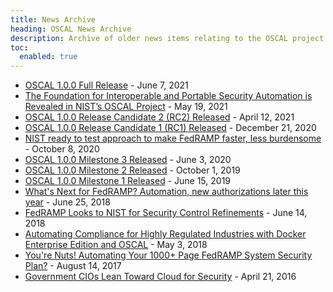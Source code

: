 ```yaml
---
title: News Archive
heading: OSCAL News Archive
description: Archive of older news items relating to the OSCAL project
toc:
  enabled: true
---
```


- [OSCAL 1.0.0 Full Release](https://github.com/usnistgov/OSCAL/releases/tag/v1.0.0) - June 7, 2021
- [The Foundation for Interoperable and Portable Security Automation is Revealed in NIST’s OSCAL Project](https://www.nist.gov/blogs/cybersecurity-insights/foundation-interoperable-and-portable-security-automation-revealed) - May 19, 2021
- [OSCAL 1.0.0 Release Candidate 2 (RC2) Released](https://github.com/usnistgov/OSCAL/releases/tag/v1.0.0-rc2) - April 12, 2021
- [OSCAL 1.0.0 Release Candidate 1 (RC1) Released](https://pages.nist.gov/OSCAL/contribute/roadmap/#oscal-100-release-candidate-1) - December 21, 2020
- [NIST ready to test approach to make FedRAMP faster, less burdensome](https://federalnewsnetwork.com/ask-the-cio/2020/10/nist-ready-to-test-approach-to-make-fedramp-faster-less-burdensome/) - October 8, 2020
- [OSCAL 1.0.0 Milestone 3 Released](https://pages.nist.gov/OSCAL/contribute/roadmap/#oscal-100-milestone-3) - June 3, 2020
- [OSCAL 1.0.0 Milestone 2 Released](https://pages.nist.gov/OSCAL/contribute/roadmap/#oscal-100-milestone-2) - October 1, 2019
- [OSCAL 1.0.0 Milestone 1 Released](https://pages.nist.gov/OSCAL/contribute/roadmap/#oscal-100-milestone-1) - June 15, 2019
- [What's Next for FedRAMP? Automation, new authorizations later this year](https://federalnewsnetwork.com/federal-cloud-report/2018/06/whats-next-for-fedramp-automation-new-authorizations-and-more-later-this-year/) - June 25, 2018
- <a href="https://gcn.com/articles/2018/06/14/fedramp-updates.aspx" data-proofer-ignore="yes">FedRAMP Looks to NIST for Security Control Refinements</a> - June 14, 2018
- [Automating Compliance for Highly Regulated Industries with Docker Enterprise Edition and OSCAL](https://www.mirantis.com/blog/automating-compliance-for-highly-regulated-industries-with-docker-enterprise-edition-and-oscal/) - May 3, 2018
- [You're Nuts! Automating Your 1000+ Page FedRAMP System Security Plan?](https://www.govloop.com/community/blog/youre-nuts-automating-1000page-fedramp-system-security-plan/) - August 14, 2017
- [Government CIOs Lean Toward Cloud for Security](https://www.meritalk.com/articles/government-cios-lean-toward-cloud-for-security/) - April 21, 2016
